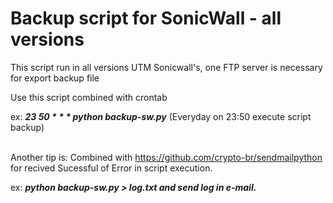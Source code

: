 # Backup script for SonicWall - all versions <br />

This script run in all versions UTM Sonicwall's, one FTP server is necessary for export backup file <br />

Use this script combined with crontab <br />

ex: ***23 50 * * * python backup-sw.py*** (Everyday on 23:50 execute script backup) <br /><br />

Another tip is: Combined with https://github.com/crypto-br/sendmailpython for recived Sucessful of Error in script execution. <br />

ex: ***python backup-sw.py > log.txt and send log in e-mail.*** <br />
